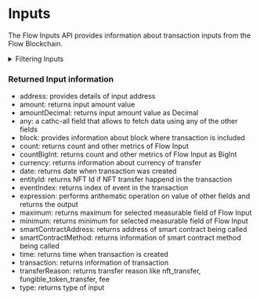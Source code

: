 # Inputs

The Flow Inputs API provides information about transaction inputs from the Flow Blockchain.

<details>

<summary>Filtering Inputs</summary>

You can filter the input using the following fields:

-   address: filter using input address
-   any: a catch-all filter that applies OR logic and allows to filter data using any of the other fields
-   blockId: filter by id of the block where transaction is included
-   currency: filter by currency of transfer
-   date: filter by date when transaction was created
-   entityId: filter by NFT Id
-   eventIndex: filter by index of event in the transaction
-   height: filter by height of the block where transaction is included
-   options: filter data by ordering and limiting it
-   smartContractAddress: filter by address of smart contract being called
-   smartContractMethod: filter by name of smart contract method being called
-   time: filter by time when the transaction was created
-   transactionId: filter by hash/id of the transaciton
-   transactionIndexInCollection: filter by index of transaction in the collection
-   transactionStatusCode: filter by transaction
-   transferReason: filter by value of transfer reason
-   type: filter by type of input

</details>

### Returned Input information

-   address: provides details of input address
-   amount: returns input amount value
-   amountDecimal: returns input amount value as Decimal
-   any: a cathc-all field that allows to fetch data using any of the other fields
-   block: provides information about block where transaction is included
-   count: returns count and other metrics of Flow Input
-   countBigInt: returns count and other metrics of Flow Input as BigInt
-   currency: returns information about currency of transfer
-   date: returns date when transaction was created
-   entityId: returns NFT Id if NFT transfer happend in the transaction
-   eventIndex: returns index of event in the transaction
-   expression: performs arithematic operation on value of other fields and returns the output
-   maximum: returns maximum for selected measurable field of Flow Input
-   minimum: returns minimum for selected measurable field of Flow Input
-   smartContractAddress: returns address of smart contract being called
-   smartContractMethod: returns information of smart contract method being called
-   time: returns time when transaction is created
-   transaction: returns information of transaction
-   transferReason: returns transfer reason like nft_transfer, fungible_token_transfer, fee
-   type: returns type of input
